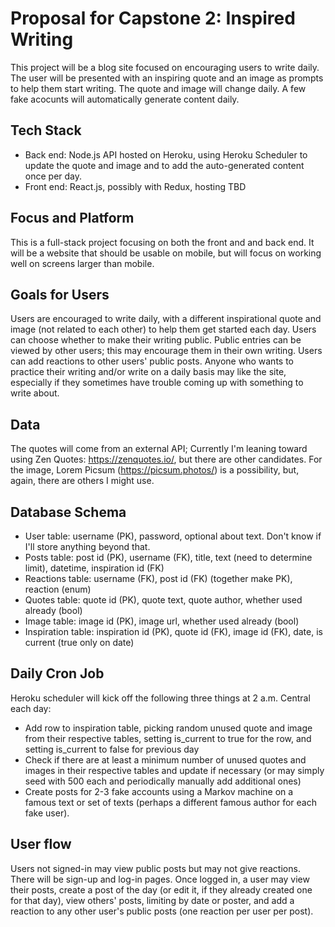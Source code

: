 # Proposal for Capstone 2: Inspired Writing

This project will be a blog site focused on encouraging users to write daily. The user will be presented with an inspiring quote and an image as prompts to help them start writing. The quote and image will change daily. A few fake acocunts will automatically generate content daily.

## Tech Stack
- Back end: Node.js API hosted on Heroku, using Heroku Scheduler to update the quote and image and to add the auto-generated content once per day.
- Front end: React.js, possibly with Redux, hosting TBD

## Focus and Platform
This is a full-stack project focusing on both the front and and back end. It will be a website that should be usable on mobile, but will focus on working well on screens larger than mobile.

## Goals for Users
Users are encouraged to write daily, with a different inspirational quote and image (not related to each other) to help them get started each day. Users can choose whether to make their writing public. Public entries can be viewed by other users; this may encourage them in their own writing. Users can add reactions to other users' public posts. Anyone who wants to practice their writing and/or write on a daily basis may like the site, especially if they sometimes have trouble coming up with something to write about. 

## Data
The quotes will come from an external API; Currently I'm leaning toward using Zen Quotes: https://zenquotes.io/, but there are other candidates. For the image, Lorem Picsum (https://picsum.photos/) is a possibility, but, again, there are others I might use.

## Database Schema
- User table: username (PK), password, optional about text. Don't know if I'll store anything beyond that.
- Posts table: post id (PK), username (FK), title, text (need to determine limit), datetime, inspiration id (FK)
- Reactions table: username (FK), post id (FK) (together make PK), reaction (enum)
- Quotes table: quote id (PK), quote text, quote author, whether used already (bool)
- Image table: image id (PK), image url, whether used already (bool)
- Inspiration table: inspiration id (PK), quote id (FK), image id (FK), date, is current (true only on date)

## Daily Cron Job
Heroku scheduler will kick off the following three things at 2 a.m. Central each day:
- Add row to inspiration table, picking random unused quote and image from their respective tables, setting is_current to true for the row, and setting is_current to false for previous day
- Check if there are at least a minimum number of unused quotes and images in their respective tables and update if necessary (or may simply seed with 500 each and periodically manually add additional ones)
- Create posts for 2-3 fake accounts using a Markov machine on a famous text or set of texts (perhaps a different famous author for each fake user).
 
## User flow
Users not signed-in may view public posts but may not give reactions. There will be sign-up and log-in pages. Once logged in, a user may view their posts, create a post of the day (or edit it, if they already created one for that day), view others' posts, limiting by date or poster, and add a reaction to any other user's public posts (one reaction per user per post).
